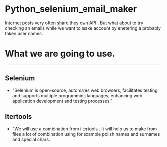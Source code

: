 # **Python_selenium_email_maker**

Internet posts very often share they own API . But what about to try checking an emails while we want to make account by enetering a probably taken user names.

# What we are going to use.
---
## Selenium

- "Selenium is open-source, automates web browsers, facilitates testing, and supports multiple programming languages, enhancing web application development and testing processes."

## Itertools
- "We will use a combination from i tertools . It will help us to make from files a lot of combination using for example polish names and surnames and special chars.

